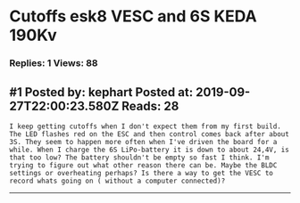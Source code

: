 # Cutoffs esk8 VESC and 6S KEDA 190Kv

### Replies: 1 Views: 88

## \#1 Posted by: kephart Posted at: 2019-09-27T22:00:23.580Z Reads: 28

```
I keep getting cutoffs when I don't expect them from my first build. The LED flashes red on the ESC and then control comes back after about 3S. They seem to happen more often when I've driven the board for a while. When I charge the 6S LiPo-battery it is down to about 24,4V, is that too low? The battery shouldn't be empty so fast I think. I'm trying to figure out what other reason there can be. Maybe the BLDC settings or overheating perhaps? Is there a way to get the VESC to record whats going on ( without a computer connected)?
```

---
